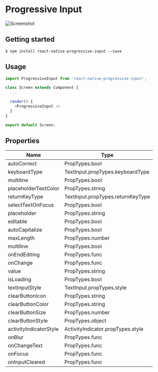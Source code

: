 
# Progressive Input
![Screenshot](https://github.com/khaiql/react-native-progressive-input/blob/master/screenshot.gif)
## Getting started

`$ npm install react-native-progressive-input --save`

## Usage
```javascript
import ProgressiveInput from 'react-native-progressive-input';

class Screen extends Component {
  ...

  render() {
    <ProgressiveInput />
  }
}

export default Screen;
```

## Properties

| Name                   | Type                              |
|------------------------|-----------------------------------|
| autoCorrect            | PropTypes.bool                    |
| keyboardType           | TextInput.propTypes.keyboardType  |
| multiline              | PropTypes.bool                    |
| placeholderTextColor   | PropTypes.string                  |
| returnKeyType          | TextInput.propTypes.returnKeyType |
| selectTextOnFocus      | PropTypes.bool                    |
| placeholder            | PropTypes.string                  |
| editable               | PropTypes.bool                    |
| autoCapitalize         | PropTypes.bool                    |
| maxLength              | PropTypes.number                  |
| multiline              | PropTypes.bool                    |
| onEndEditing           | PropTypes.func                    |
| onChange               | PropTypes.func                    |
| value                  | PropTypes.string                  |
| isLoading              | PropTypes.bool                    |
| textInputStyle         | TextInput.propTypes.style         |
| clearButtonIcon        | PropTypes.string                  |
| clearButtonColor       | PropTypes.string                  |
| clearButtonSize        | PropTypes.number                  |
| clearButtonStyle       | PropTypes.object                  |
| activityIndicatorStyle | ActivityIndicator.propTypes.style |
| onBlur                 | PropTypes.func                    |
| onChangeText           | PropTypes.func                    |
| onFocus                | PropTypes.func                    |
| onInputCleared         | PropTypes.func                    |


